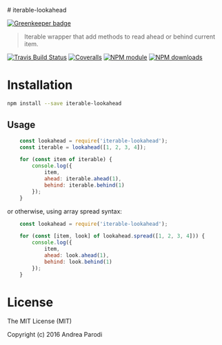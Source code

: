 # iterable-lookahead

[![Greenkeeper badge](https://badges.greenkeeper.io/parro-it/iterable-lookahead.svg)](https://greenkeeper.io/)

> Iterable wrapper that add methods to read ahead or behind current item.

[![Travis Build Status](https://img.shields.io/travis/parro-it/iterable-lookahead.svg)](http://travis-ci.org/parro-it/iterable-lookahead)
[![Coveralls](https://img.shields.io/coveralls/parro-it/iterable-lookahead.svg?maxAge=2592000)](https://coveralls.io/github/parro-it/iterable-lookahead)
[![NPM module](https://img.shields.io/npm/v/iterable-lookahead.svg)](https://npmjs.org/package/iterable-lookahead)
[![NPM downloads](https://img.shields.io/npm/dt/iterable-lookahead.svg)](https://npmjs.org/package/iterable-lookahead)

# Installation

```bash
npm install --save iterable-lookahead
```

## Usage

```js
	const lookahead = require('iterable-lookahead');
	const iterable = lookahead([1, 2, 3, 4]);

	for (const item of iterable) {
		console.log({
			item,
			ahead: iterable.ahead(1),
			behind: iterable.behind(1)
		});
	}

```

or otherwise, using array spread syntax:

```js
	const lookahead = require('iterable-lookahead');

	for (const [item, look] of lookahead.spread([1, 2, 3, 4])) {
		console.log({
			item,
			ahead: look.ahead(1),
			behind: look.behind(1)
		});
	}

```

# License

The MIT License (MIT)

Copyright (c) 2016 Andrea Parodi
